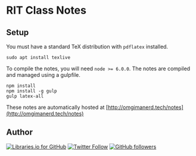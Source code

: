 # RIT Class Notes

## Setup
You must have a standard TeX distribution with `pdflatex` installed.
```
sudo apt install texlive
```
To compile the notes, you will need `node >= 6.0.0`. The notes are
compiled and managed using a gulpfile.
```
npm install
npm install -g gulp
gulp latex-all
```

These notes are automatically hosted at
[http://omgimanerd.tech/notes](http://omgimanerd.tech/notes)

## Author
[![Libraries.io for GitHub](https://img.shields.io/badge/Alvin%20Lin-omgimanerd-blue.svg)](http://omgimanerd.tech)
[![Twitter Follow](https://img.shields.io/twitter/follow/omgimanerd.svg?style=social&label=Follow)](https://twitter.com/omgimanerd)
[![GitHub followers](https://img.shields.io/github/followers/omgimanerd.svg?style=social&label=Follow)](https://github.com/omgimanerd)
